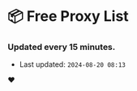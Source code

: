 # :package: Free Proxy List
### Updated every 15 minutes.

- Last updated: `2024-08-20 08:13`

:heart:
